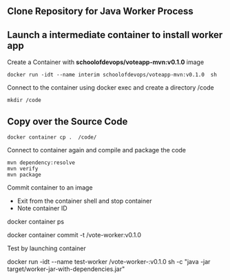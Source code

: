 ## Clone Repository for Java Worker Process

## Launch a intermediate container to install worker app 

Create a Container with  **schoolofdevops/voteapp-mvn:v0.1.0** image 

```
docker run -idt --name interim schoolofdevops/voteapp-mvn:v0.1.0  sh

```

Connect to the container using docker exec and create a directory /code
```
mkdir /code
```

## Copy over the Source Code


```
docker container cp .  /code/
```

Connect to container again and compile and package the code 

```
mvn dependency:resolve
mvn verify
mvn package

```


Commit  container to an image
 
  * Exit from the container shell and stop container
  * Note container ID 


   
  docker container ps 
 
  docker container commit <container id> -t <docker hub user id >/vote-worker:v0.1.0  

Test by launching container 

  docker run -idt  --name test-worker  <docker hub user id >/vote-worker-:v0.1.0 sh -c "java -jar target/worker-jar-with-dependencies.jar"


